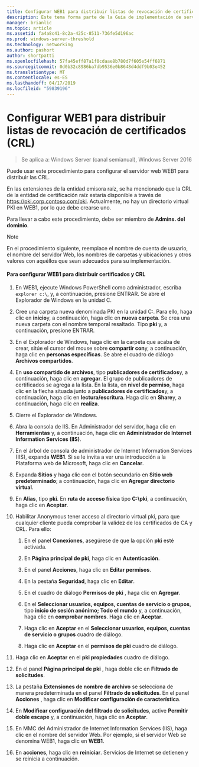 ```yaml
---
title: Configurar WEB1 para distribuir listas de revocación de certificados (CRL)
description: Este tema forma parte de la Guía de implementación de servidores de certificados para las implementaciones inalámbricas y cableadas 802.1X
manager: brianlic
ms.topic: article
ms.assetid: fa4a8c41-8c2a-425c-8511-736fe5d196ac
ms.prod: windows-server-threshold
ms.technology: networking
ms.author: pashort
author: shortpatti
ms.openlocfilehash: 57fa45eff87a1f0cdaae8b780d7f605e54ff6871
ms.sourcegitcommit: 0d0b32c8986ba7db9536e0b8648d4ddf9b03e452
ms.translationtype: MT
ms.contentlocale: es-ES
ms.lasthandoff: 04/17/2019
ms.locfileid: "59839196"
---
```

# <a name="configure-web1-to-distribute-certificate-revocation-lists-crls"></a>Configurar WEB1 para distribuir listas de revocación de certificados (CRL)

>Se aplica a: Windows Server (canal semianual), Windows Server 2016

Puede usar este procedimiento para configurar el servidor web WEB1 para distribuir las CRL.  
  
En las extensiones de la entidad emisora raíz, se ha mencionado que la CRL de la entidad de certificación raíz estaría disponible a través de https://pki.corp.contoso.com/pki. Actualmente, no hay un directorio virtual PKI en WEB1, por lo que debe crearse uno.  
  
Para llevar a cabo este procedimiento, debe ser miembro de **Admins. del dominio**.  
  
> [!NOTE]  
> En el procedimiento siguiente, reemplace el nombre de cuenta de usuario, el nombre del servidor Web, los nombres de carpetas y ubicaciones y otros valores con aquéllos que sean adecuados para su implementación.  
  
#### <a name="to-configure-web1-to-distribute-certificates-and-crls"></a>Para configurar WEB1 para distribuir certificados y CRL  
  
1.  En WEB1, ejecute Windows PowerShell como administrador, escriba `explorer c:\`, y, a continuación, presione ENTRAR. Se abre el Explorador de Windows en la unidad C.   
  
2.  Cree una carpeta nueva denominada PKI en la unidad C:. Para ello, haga clic en **inicio**y, a continuación, haga clic en **nueva carpeta**. Se crea una nueva carpeta con el nombre temporal resaltado. Tipo **pki** y, a continuación, presione ENTRAR.  
  
3.  En el Explorador de Windows, haga clic en la carpeta que acaba de crear, sitúe el cursor del mouse sobre **compartir con**y, a continuación, haga clic en **personas específicas**. Se abre el cuadro de diálogo **Archivos compartidos**.  
  
4.  En **uso compartido de archivos**, tipo **publicadores de certificados**y, a continuación, haga clic en **agregar**. El grupo de publicadores de certificados se agrega a la lista. En la lista, en **nivel de permiso**, haga clic en la flecha situada junto a **publicadores de certificados**y, a continuación, haga clic en **lectura/escritura**. Haga clic en **Share**y, a continuación, haga clic en **realiza**.  
  
5.  Cierre el Explorador de Windows.  
  
6.  Abra la consola de IIS. En Administrador del servidor, haga clic en **Herramientas** y, a continuación, haga clic en **Administrador de Internet Information Services (IIS)**.  
  
7.  En el árbol de consola de administrador de Internet Information Services (IIS), expanda **WEB1**. Si se le invita a ver una introducción a la Plataforma web de Microsoft, haga clic en **Cancelar**.  
  
8.  Expanda **Sitios** y haga clic con el botón secundario en **Sitio web predeterminado**; a continuación, haga clic en **Agregar directorio virtual**.  
  
9. En **Alias**, tipo **pki**. En **ruta de acceso física** tipo **C:\pki**, a continuación, haga clic en **Aceptar**.  
  
10. Habilitar Anonymous tener acceso al directorio virtual pki, para que cualquier cliente pueda comprobar la validez de los certificados de CA y CRL. Para ello:  
  
    1.  En el panel **Conexiones**, asegúrese de que la opción **pki** esté activada.  
  
    2.  En **Página principal de pki**, haga clic en **Autenticación**.  
  
    3.  En el panel **Acciones**, haga clic en **Editar permisos**.  
  
    4.  En la pestaña **Seguridad**, haga clic en **Editar**.  
  
    5.  En el cuadro de diálogo **Permisos de pki** , haga clic en **Agregar**.  
  
    6.  En el **Seleccionar usuarios, equipos, cuentas de servicio o grupos**, tipo **inicio de sesión anónimo; Todo el mundo** y, a continuación, haga clic en **comprobar nombres**. Haga clic en **Aceptar**.  
  
    7.  Haga clic en **Aceptar** en el **Seleccionar usuarios, equipos, cuentas de servicio o grupos** cuadro de diálogo.  
  
    8.  Haga clic en **Aceptar** en el **permisos de pki** cuadro de diálogo.  
  
11. Haga clic en **Aceptar** en el **pki propiedades** cuadro de diálogo.  
  
12. En el panel **Página principal de pki** , haga doble clic en **Filtrado de solicitudes**.  
  
13. La pestaña **Extensiones de nombre de archivo** se selecciona de manera predeterminada en el panel **Filtrado de solicitudes**. En el panel **Acciones** , haga clic en **Modificar configuración de característica**.  
  
14. En **Modificar configuración del filtrado de solicitudes**, active **Permitir doble escape** y, a continuación, haga clic en **Aceptar**.  
  
15. En MMC del Administrador de Internet Information Services (IIS), haga clic en el nombre del servidor Web. Por ejemplo, si el servidor Web se denomina WEB1, haga clic en **WEB1**.  
  
16. En **acciones**, haga clic en **reiniciar**. Servicios de Internet se detienen y se reinicia a continuación.  
  

